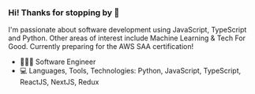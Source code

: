 ### Hi! Thanks for stopping by 👋

I'm passionate about software development using JavaScript, TypeScript and Python. Other areas of interest include Machine Learning & Tech For Good. Currently preparing for the AWS SAA certification!

- 👩🏻‍💻  Software Engineer
- :computer: Languages, Tools, Technologies: Python, JavaScript, TypeScript, ReactJS, NextJS, Redux

<!--
**xinyitay/xinyitay** is a ✨ _special_ ✨ repository because its `README.md` (this file) appears on your GitHub profile.

Here are some ideas to get you started:

- 🔭 I’m currently working on ...
- 🌱 I’m currently learning ...
- 👯 I’m looking to collaborate on ...
- 🤔 I’m looking for help with ...
- 💬 Ask me about ...
- 📫 How to reach me: ...
- 😄 Pronouns: ...
- ⚡ Fun fact: ...

-->
